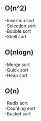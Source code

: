 O(n^2)
---------

-Insertion sort\
-Selection sort\
-Bubble sort\
-Shell sort

O(nlogn)
---------

-Merge sort\
-Quick sort\
-Heap sort

O(n)
---------

-Redix sort\
-Counting sort\
-Bucket sort
